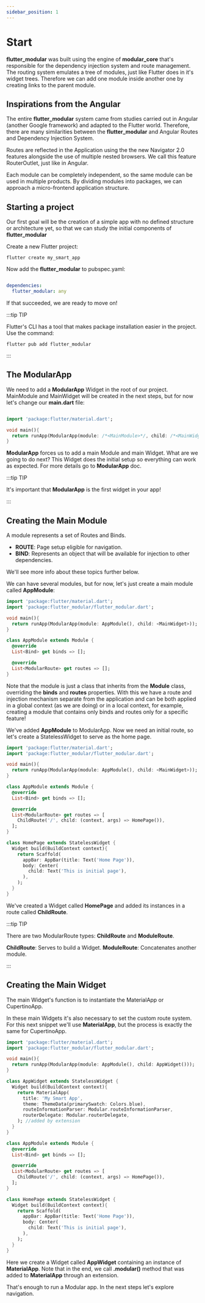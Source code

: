 ```yaml
---
sidebar_position: 1
---
```


# Start

**flutter_modular** was built using the engine of **modular_core** that's responsible for the dependency injection system and route management. The routing system emulates a tree of modules, just like Flutter does in it's widget trees. Therefore we can add one module inside another one by creating links to the parent module.

## Inspirations from the Angular

The entire **flutter_modular** system came from studies carried out in Angular (another Google framework) and adapted to the Flutter world. Therefore, there are many similarities between the **flutter_modular** and Angular Routes and Dependency Injection System.

Routes are reflected in the Application using the the new Navigator 2.0 features alongside the use of multiple nested browsers. We call this feature RouterOutlet, just like in Angular.

Each module can be completely independent, so the same module can be used in multiple products. By dividing modules into packages, we can approach a micro-frontend application structure.


## Starting a project

Our first goal will be the creation of a simple app with no defined structure or architecture yet, so that we can study the initial components of **flutter_modular**

Create a new Flutter project:
```
flutter create my_smart_app
```

Now add the **flutter_modular** to pubspec.yaml:
```yaml

dependencies:
  flutter_modular: any

```

If that succeeded, we are ready to move on!

:::tip TIP

Flutter's CLI has a tool that makes package installation easier in the project. Use the command:

`flutter pub add flutter_modular`

:::

## The ModularApp

We need to add a **ModularApp** Widget in the root of our project. MainModule and MainWidget will be created in the next steps, but for now let's change our **main.dart** file:

```dart title="lib/main.dart"

import 'package:flutter/material.dart';

void main(){
  return runApp(ModularApp(module: /*<MainModule>*/, child: /*<MainWidget>*/));
}

```

**ModularApp** forces us to add a main Module and main Widget. What are we going to do next?
This Widget does the initial setup so everything can work as expected. For more details go to **ModularApp** doc.

:::tip TIP

It's important that **ModularApp** is the first widget in your app!

:::

## Creating the Main Module

A module represents a set of Routes and Binds.
- **ROUTE**: Page setup eligible for navigation.
- **BIND**: Represents an object that will be available for injection to other dependencies.

We'll see more info about these topics further below.

We can have several modules, but for now, let's just create a main module called **AppModule**:

```dart title="lib/main.dart" {8-16}
import 'package:flutter/material.dart';
import 'package:flutter_modular/flutter_modular.dart';

void main(){
  return runApp(ModularApp(module: AppModule(), child: <MainWidget>));
}

class AppModule extends Module {
  @override
  List<Bind> get binds => [];

  @override
  List<ModularRoute> get routes => [];
}
```

Note that the module is just a class that inherits from the **Module** class, overriding the **binds** and **routes** properties.
With this we have a route and injection mechanism separate from the application and can be both applied in a global context (as we are doing) or in a local context, for example, creating a module that contains only binds and routes only for a specific feature!

We've added **AppModule** to ModularApp. Now we need an initial route, so let's create a StatelessWidget to serve as the home page.

```dart title="lib/main.dart" {14,18-27}
import 'package:flutter/material.dart';
import 'package:flutter_modular/flutter_modular.dart';

void main(){
  return runApp(ModularApp(module: AppModule(), child: <MainWidget>));
}

class AppModule extends Module {
  @override
  List<Bind> get binds => [];

  @override
  List<ModularRoute> get routes => [
    ChildRoute('/', child: (context, args) => HomePage()),
  ];
}

class HomePage extends StatelessWidget {
  Widget build(BuildContext context){
    return Scaffold(
      appBar: AppBar(title: Text('Home Page')),
      body: Center(
        child: Text('This is initial page'),
      ),
    );
  }
}
```

We've created a Widget called **HomePage** and added its instances in a route called **ChildRoute**.

:::tip TIP

There are two ModularRoute types: **ChildRoute** and **ModuleRoute**.

**ChildRoute**: Serves to build a Widget.
**ModuleRoute**: Concatenates another module.

:::

## Creating the Main Widget

The main Widget's function is to instantiate the MaterialApp or CupertinoApp.

In these main Widgets it's also necessary to set the custom route system. For this next snippet we'll use **MaterialApp**, but the process is exactly the same for CupertinoApp.

```dart title="lib/main.dart" {8-15}
import 'package:flutter/material.dart';
import 'package:flutter_modular/flutter_modular.dart';

void main(){
  return runApp(ModularApp(module: AppModule(), child: AppWidget()));
}

class AppWidget extends StatelessWidget {
  Widget build(BuildContext context){
    return MaterialApp(
      title: 'My Smart App',
      theme: ThemeData(primarySwatch: Colors.blue),
      routeInformationParser: Modular.routeInformationParser,
      routerDelegate: Modular.routerDelegate,
    ); //added by extension 
  }
}

class AppModule extends Module {
  @override
  List<Bind> get binds => [];

  @override
  List<ModularRoute> get routes => [
    ChildRoute('/', child: (context, args) => HomePage()),
  ];
}

class HomePage extends StatelessWidget {
  Widget build(BuildContext context){
    return Scaffold(
      appBar: AppBar(title: Text('Home Page')),
      body: Center(
        child: Text('This is initial page'),
      ),
    );
  }
}
```

Here we create a Widget called **AppWidget** containing an instance of **MaterialApp**. Note that in the end, we call **.modular()** method that was added to **MaterialApp** through an extension.

That's enough to run a Modular app. In the next steps let's explore navigation.
